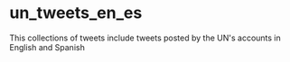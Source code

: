 # un_tweets_en_es
This collections of tweets include tweets posted by the UN's accounts in English and Spanish
